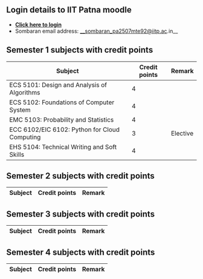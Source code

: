 ## Login details to IIT Patna moodle

- [__Click here to login__](https://cetpgex.iitp.ac.in/moodle/login/index.php)
- Sombaran email address: __sombaran_pa2507mte92@iitp.ac.in__

## Semester 1 subjects with credit points

| Subject | Credit points | Remark
| ------  | ------ | ------ |
| ECS 5101: Design and Analysis of Algorithms | 4 |
| ECS 5102: Foundations of Computer System | 4 |
| EMC 5103: Probability and Statistics | 4 |
| ECC 6102/EIC 6102: Python for Cloud Computing | 3 | Elective|
| EHS 5104: Technical Writing and Soft Skills | 4 |

## Semester 2 subjects with credit points

| Subject | Credit points | Remark
| ------  | ------ | ------ |

## Semester 3 subjects with credit points

| Subject | Credit points | Remark
| ------  | ------ | ------ |

## Semester 4 subjects with credit points

| Subject | Credit points | Remark
| ------  | ------ | ------ |
